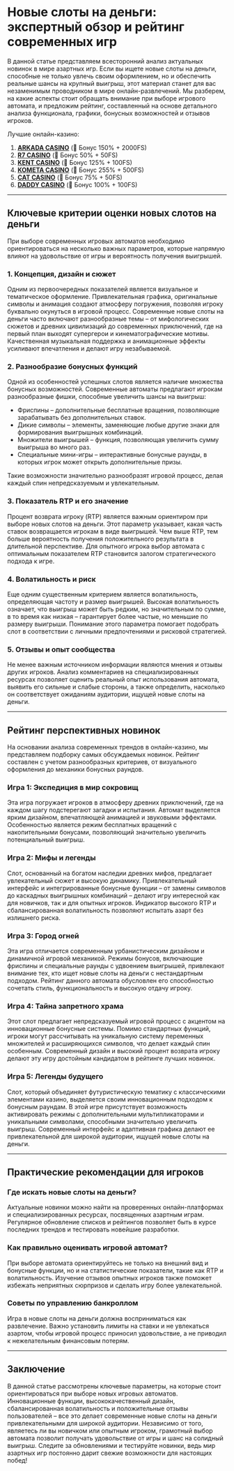 # Новые слоты на деньги: экспертный обзор и рейтинг современных игр

В данной статье представляем всесторонний анализ актуальных новинок в мире азартных игр. Если вы ищете новые слоты на деньги, способные не только увлечь своим оформлением, но и обеспечить реальные шансы на крупный выигрыш, этот материал станет для вас незаменимым проводником в мире онлайн-развлечений. Мы разберем, на какие аспекты стоит обращать внимание при выборе игрового автомата, и предложим рейтинг, составленный на основе детального анализа функционала, графики, бонусных возможностей и отзывов игроков.

Лучшие онлайн-казино:

1. **[ARKADA CASINO](https://clck.ru/3Mmm7v "ARKADA CASINO")** (🎁 Бонус 150% + 2000FS)
2. **[R7 CASINO](https://clck.ru/3NAHTh "R7 CASINO")** (🎁 Бонус 50% + 50FS)
3. **[KENT CASINO](https://clck.ru/3Mmm9w "KENT CASINO")** (🎁 Бонус 125% + 100FS)
4. **[KOMETA CASINO](https://clck.ru/3MmmAP "KOMETA CASINO")** (🎁 Бонус 255% + 500FS)
5. **[CAT CASINO](https://clck.ru/3MmmAn "CAT CASINO")** (🎁 Бонус 75% + 50FS)
6. **[DADDY CASINO](https://clck.ru/3MmmBB "DADDY CASINO")** (🎁 Бонус 100% + 100FS)

---

## Ключевые критерии оценки новых слотов на деньги

При выборе современных игровых автоматов необходимо ориентироваться на несколько важных параметров, которые напрямую влияют на удовольствие от игры и вероятность получения выигрышей.

### 1. Концепция, дизайн и сюжет

Одним из первоочередных показателей является визуальное и тематическое оформление. Привлекательная графика, оригинальные символы и анимация создают атмосферу погружения, позволяя игроку буквально окунуться в игровой процесс. Современные новые слоты на деньги часто включают разнообразные темы – от мифологических сюжетов и древних цивилизаций до современных приключений, где на первый план выходят супергерои и кинематографические мотивы. Качественная музыкальная поддержка и анимационные эффекты усиливают впечатления и делают игру незабываемой.

### 2. Разнообразие бонусных функций

Одной из особенностей успешных слотов является наличие множества бонусных возможностей. Современные автоматы предлагают игрокам разнообразные фишки, способные увеличить шансы на выигрыш:

- Фриспины – дополнительные бесплатные вращения, позволяющие зарабатывать без дополнительных ставок.
- Дикие символы – элементы, заменяющие любые другие знаки для формирования выигрышных комбинаций.
- Множители выигрышей – функция, позволяющая увеличить сумму выигрыша во много раз.
- Специальные мини-игры – интерактивные бонусные раунды, в которых игрок может открыть дополнительные призы.

Такие возможности значительно разнообразят игровой процесс, делая каждый спин непредсказуемым и увлекательным.

### 3. Показатель RTP и его значение

Процент возврата игроку (RTP) является важным ориентиром при выборе новых слотов на деньги. Этот параметр указывает, какая часть ставок возвращается игрокам в виде выигрышей. Чем выше RTP, тем больше вероятность получения положительного результата в длительной перспективе. Для опытного игрока выбор автомата с оптимальным показателем RTP становится залогом стратегического подхода к игре.

### 4. Волатильность и риск

Еще одним существенным критерием является волатильность, определяющая частоту и размер выигрышей. Высокая волатильность означает, что выигрыш может быть редким, но значительным по сумме, в то время как низкая – гарантирует более частые, но меньшие по размеру выигрыши. Понимание этого параметра помогает подобрать слот в соответствии с личными предпочтениями и рисковой стратегией.

### 5. Отзывы и опыт сообщества

Не менее важным источником информации являются мнения и отзывы других игроков. Анализ комментариев на специализированных ресурсах позволяет оценить реальный опыт использования автомата, выявить его сильные и слабые стороны, а также определить, насколько он соответствует ожиданиям аудитории, ищущей новые слоты на деньги.

---

## Рейтинг перспективных новинок

На основании анализа современных трендов в онлайн-казино, мы представляем подборку самых обсуждаемых новинок. Рейтинг составлен с учетом разнообразных критериев, от визуального оформления до механики бонусных раундов.

### Игра 1: Экспедиция в мир сокровищ

Эта игра погружает игроков в атмосферу древних приключений, где на каждом шагу подстерегают загадки и испытания. Автомат выделяется ярким дизайном, впечатляющей анимацией и звуковыми эффектами. Особенностью является режим бесплатных вращений с накопительными бонусами, позволяющий значительно увеличить потенциальный выигрыш.

### Игра 2: Мифы и легенды

Слот, основанный на богатом наследии древних мифов, предлагает увлекательный сюжет и высокую динамику. Привлекательный интерфейс и интегрированные бонусные функции – от замены символов до каскадных выигрышных комбинаций – делают игру интересной как для новичков, так и для опытных игроков. Индикатор высокого RTP и сбалансированная волатильность позволяют испытать азарт без излишнего риска.

### Игра 3: Город огней

Эта игра отличается современным урбанистическим дизайном и динамичной игровой механикой. Режимы бонусов, включающие фриспины и специальные раунды с удвоением выигрышей, привлекают внимание тех, кто ищет новые слоты на деньги с нестандартным подходом. Рейтинг данного автомата обусловлен его способностью сочетать стиль, функциональность и высокую отдачу игроку.

### Игра 4: Тайна запретного храма

Этот слот предлагает непредсказуемый игровой процесс с акцентом на инновационные бонусные системы. Помимо стандартных функций, игроки могут рассчитывать на уникальную систему переменных множителей и расширяющихся символов, что делает каждый спин особенным. Современный дизайн и высокий процент возврата игроку делают эту игру достойным кандидатом в рейтинге лучших новинок.

### Игра 5: Легенды будущего

Слот, который объединяет футуристическую тематику с классическими элементами казино, выделяется своим инновационным подходом к бонусным раундам. В этой игре присутствует возможность активировать режимы с дополнительными мультипликаторами и уникальными символами, способными значительно увеличить выигрыш. Современный интерфейс и адаптивная графика делают ее привлекательной для широкой аудитории, ищущей новые слоты на деньги.

---

## Практические рекомендации для игроков

### Где искать новые слоты на деньги?

Актуальные новинки можно найти на проверенных онлайн-платформах и специализированных ресурсах, посвященных азартным играм. Регулярное обновление списков и рейтингов позволяет быть в курсе последних трендов и тестировать новейшие разработки.

### Как правильно оценивать игровой автомат?

При выборе автомата ориентируйтесь не только на внешний вид и бонусные функции, но и на статистические показатели, такие как RTP и волатильность. Изучение отзывов опытных игроков также поможет избежать неприятных сюрпризов и сделать игру более увлекательной.

### Советы по управлению банкроллом

Игра в новые слоты на деньги должна восприниматься как развлечение. Важно установить лимиты на ставки и не увлекаться азартом, чтобы игровой процесс приносил удовольствие, а не приводил к нежелательным финансовым потерям.

---

## Заключение

В данной статье рассмотрены ключевые параметры, на которые стоит ориентироваться при выборе новых игровых автоматов. Инновационные функции, высококачественный дизайн, сбалансированная волатильность и положительные отзывы пользователей – все это делает современные новые слоты на деньги привлекательными для широкой аудитории. Независимо от того, являетесь ли вы новичком или опытным игроком, грамотный выбор автомата позволит получать удовольствие от игры и шанс на солидный выигрыш. Следите за обновлениями и тестируйте новинки, ведь мир азартных игр постоянно дарит свежие возможности для настоящих побед!

